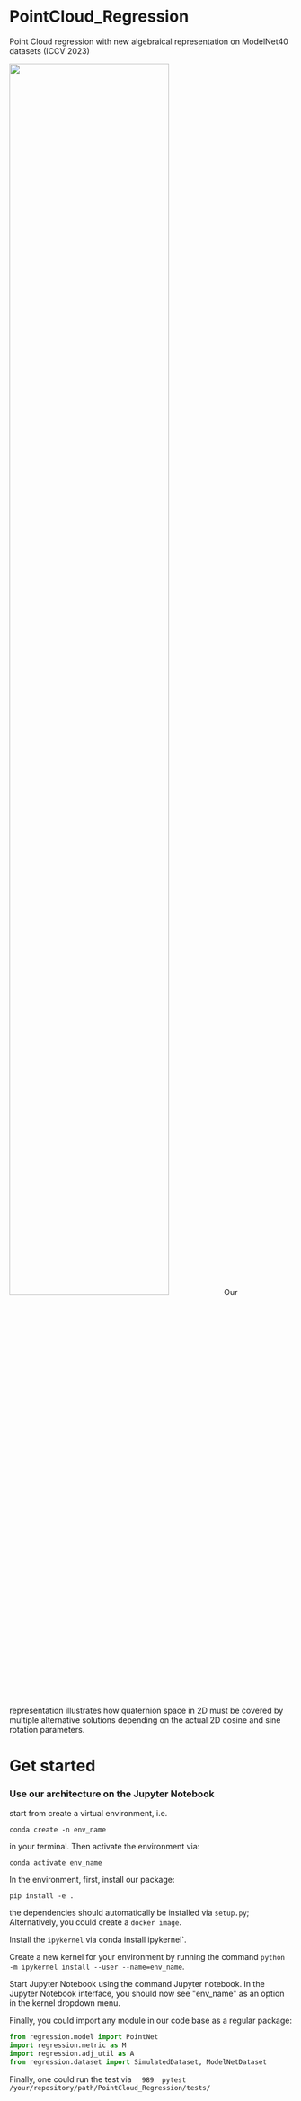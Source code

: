 # PointCloud_Regression
Point Cloud regression with new algebraical representation on ModelNet40 datasets (ICCV 2023)

<img src="https://github.com/EmperorAkashi/PointCloud_Regression/blob/main/docs/Figure2-v1.jpg" width="75%" >
Our representation illustrates how quaternion space in 2D must be covered by multiple alternative solutions depending on the actual 2D cosine and sine rotation parameters.
 
# Get started
### Use our architecture on the Jupyter Notebook 
start from create a virtual environment, i.e.

`conda create -n env_name` 

in your terminal. Then activate the environment via:

`conda activate env_name`

In the environment, first, install our package:

`pip install -e .`

the dependencies should automatically be installed via `setup.py`; Alternatively, you could create a `docker image`.

Install the `ipykernel` via conda install ipykernel`.

Create a new kernel for your environment by running the command `python -m ipykernel install --user --name=env_name`.

Start Jupyter Notebook using the command Jupyter notebook. In the Jupyter Notebook interface, you should now see "env_name" as an option in the kernel dropdown menu.

Finally, you could import any module in our code base as a regular package:

```python
from regression.model import PointNet
import regression.metric as M
import regression.adj_util as A
from regression.dataset import SimulatedDataset, ModelNetDataset
```

Finally, one could run the test via `  989  pytest /your/repository/path/PointCloud_Regression/tests/`


